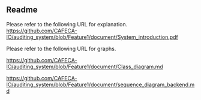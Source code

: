 ## Readme
Please refer to the following URL for explanation. 
https://github.com/CAFECA-IO/auditing_system/blob/Feature1/document/System_introduction.pdf


Please refer to the following URL for graphs.


https://github.com/CAFECA-IO/auditing_system/blob/Feature1/document/Class_diagram.md


https://github.com/CAFECA-IO/auditing_system/blob/Feature1/document/sequence_diagram_backend.md

